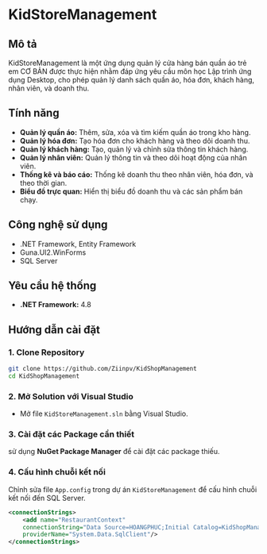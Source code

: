 # KidStoreManagement

## Mô tả
KidStoreManagement là một ứng dụng quản lý cửa hàng bán quần áo trẻ em CƠ BẢN được thực hiện nhằm đáp ứng yêu cầu môn học Lập trình ứng dụng Desktop, cho phép quản lý danh sách quần áo, hóa đơn, khách hàng, nhân viên, và doanh thu.

## Tính năng
- **Quản lý quần áo:** Thêm, sửa, xóa và tìm kiếm quần áo trong kho hàng.
- **Quản lý hóa đơn:** Tạo hóa đơn cho khách hàng và theo dõi doanh thu.
- **Quản lý khách hàng:** Tạo, quản lý và chỉnh sửa thông tin khách hàng.
- **Quản lý nhân viên:** Quản lý thông tin và theo dõi hoạt động của nhân viên.
- **Thống kê và báo cáo:** Thống kê doanh thu theo nhân viên, hóa đơn, và theo thời gian.
- **Biểu đồ trực quan:** Hiển thị biểu đồ doanh thu và các sản phẩm bán chạy.

## Công nghệ sử dụng
- .NET Framework, Entity Framework
- Guna.UI2.WinForms
- SQL Server

## Yêu cầu hệ thống
- **.NET Framework:** 4.8

## Hướng dẫn cài đặt

### 1. Clone Repository
```bash
git clone https://github.com/Ziinpv/KidShopManagement
cd KidShopManagement
```

### 2. Mở Solution với Visual Studio
- Mở file `KidStoreManagement.sln` bằng Visual Studio.

### 3. Cài đặt các Package cần thiết
sử dụng **NuGet Package Manager** để cài đặt các package thiếu.

### 4. Cấu hình chuỗi kết nối
Chỉnh sửa file `App.config` trong dự án `KidStoreManagement` để cấu hình chuỗi kết nối đến SQL Server.
```xml
<connectionStrings>
	<add name="RestaurantContext"
	connectionString="Data Source=HOANGPHUC;Initial Catalog=KidShopManagement;Integrated Security=True;Trust Server Certificate=True;"
	providerName="System.Data.SqlClient"/>
</connectionStrings>
```